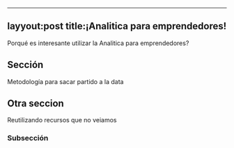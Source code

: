 -------
layyout:post
title:¡Analitica para emprendedores!
--------
Porqué es interesante utilizar la Analitica para emprendedores?

## Sección

Metodología para sacar partido a la data

## Otra seccion

Reutilizando  recursos que no veiamos

### Subsección
